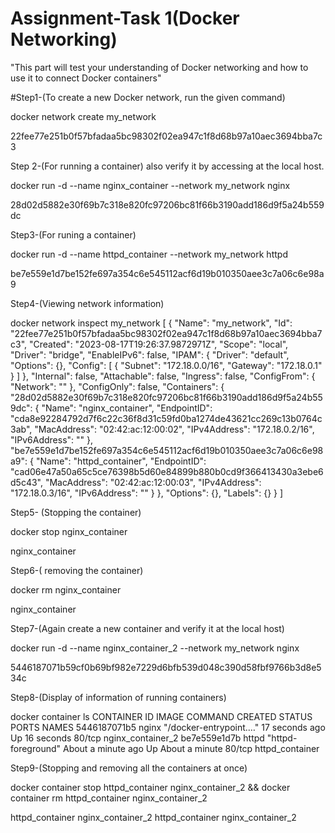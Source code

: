 # Assignment-Task 1(Docker Networking)
"This part will test your understanding of Docker networking and how to use it to
connect Docker containers"


#Step1-(To create a new Docker network, run the given command)

docker network create my_network

22fee77e251b0f57bfadaa5bc98302f02ea947c1f8d68b97a10aec3694bba7c3


Step 2-(For running a container) also verify it by accessing at the local host.

docker run -d --name nginx_container --network my_network nginx

28d02d5882e30f69b7c318e820fc97206bc81f66b3190add186d9f5a24b559dc


Step3-(For runing a container)

docker run -d --name httpd_container --network my_network httpd

be7e559e1d7be152fe697a354c6e545112acf6d19b010350aee3c7a06c6e98a9



Step4-(Viewing network information)

docker network inspect my_network
[
    {
        "Name": "my_network",
        "Id": "22fee77e251b0f57bfadaa5bc98302f02ea947c1f8d68b97a10aec3694bba7c3",
        "Created": "2023-08-17T19:26:37.9872971Z",
        "Scope": "local",
        "Driver": "bridge",
        "EnableIPv6": false,
        "IPAM": {
            "Driver": "default",
            "Options": {},
            "Config": [
                {
                    "Subnet": "172.18.0.0/16",
                    "Gateway": "172.18.0.1"
                }
            ]
        },
        "Internal": false,
        "Attachable": false,
        "Ingress": false,
        "ConfigFrom": {
            "Network": ""
        },
        "ConfigOnly": false,
        "Containers": {
            "28d02d5882e30f69b7c318e820fc97206bc81f66b3190add186d9f5a24b559dc": {
                "Name": "nginx_container",
                "EndpointID": "cda8e92284792d7f6c22c36f8d31c59fd0ba1274de43621cc269c13b0764c3ab",
                "MacAddress": "02:42:ac:12:00:02",
                "IPv4Address": "172.18.0.2/16",
                "IPv6Address": ""
            },
            "be7e559e1d7be152fe697a354c6e545112acf6d19b010350aee3c7a06c6e98a9": {
                "Name": "httpd_container",
                "EndpointID": "cad06e47a50a65c5ce76398b5d60e84899b880b0cd9f366413430a3ebe6d5c43",
                "MacAddress": "02:42:ac:12:00:03",
                "IPv4Address": "172.18.0.3/16",
                "IPv6Address": ""
            }
        },
        "Options": {},
        "Labels": {}
    }
]


Step5- (Stopping the container)

docker stop nginx_container

nginx_container



Step6-( removing the container)

docker rm nginx_container

nginx_container



Step7-(Again create a new container and verify it at the local host)

docker run -d --name nginx_container_2 --network my_network nginx

5446187071b59cf0b69bf982e7229d6bfb539d048c390d58fbf9766b3d8e534c



Step8-(Display of information of running containers)

docker container ls
CONTAINER ID   IMAGE     COMMAND                  CREATED              STATUS              PORTS     NAMES
5446187071b5   nginx     "/docker-entrypoint.…"   17 seconds ago       Up 16 seconds       80/tcp    nginx_container_2
be7e559e1d7b   httpd     "httpd-foreground"       About a minute ago   Up About a minute   80/tcp    httpd_container




Step9-(Stopping and removing all the containers at once)

docker container stop httpd_container nginx_container_2 && docker container rm httpd_container nginx_container_2

httpd_container
nginx_container_2
httpd_container
nginx_container_2

